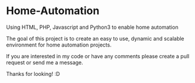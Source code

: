 # Home-Automation
Using HTML, PHP, Javascript and Python3 to enable home automation

The goal of this project is to create an easy to use, dynamic and scalable environment for home automation projects. 

If you are interested in my code or have any comments please create a pull request or send me a message. 

Thanks for looking! :D
